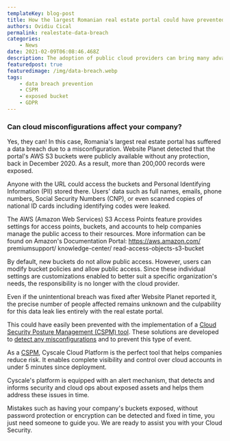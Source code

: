 ```yaml
---
templateKey: blog-post
title: How the largest Romanian real estate portal could have prevented a massive cloud data breach
authors: Ovidiu Cical
permalink: realestate-data-breach
categories:
    - News
date: 2021-02-09T06:08:46.468Z
description: The adoption of public cloud providers can bring many advantages to a business, but at the same time, cybersecurity threats can appear because of this usage.
featuredpost: true
featuredimage: /img/data-breach.webp
tags:
    - data breach prevention
    - CSPM
    - exposed bucket
    - GDPR
---
```


### Can cloud misconfigurations affect your company?

Yes, they can! In this case, Romania's largest real estate portal has suffered a data breach due to a misconfiguration. Website Planet detected that the portal's AWS S3 buckets were publicly available without any protection, back in December 2020. As a result, more than 200,000 records were exposed.

Anyone with the URL could access the buckets and Personal Identifying Information (PII) stored there. Users' data such as full names, emails, phone numbers, Social Security Numbers (CNP), or even scanned copies of national ID cards including identifying codes were leaked.

The AWS (Amazon Web Services) S3 Access Points feature provides settings for access points, buckets, and accounts to help companies manage the public access to their resources. More information can be found on Amazon's Documentation Portal:
https://aws.amazon.com/
premiumsupport/
knowledge-center/
read-access-objects-s3-bucket

By default, new buckets do not allow public access. However, users can modify bucket policies and allow public access. Since these individual settings are customizations enabled to better suit a specific organization's needs, the responsibility is no longer with the cloud provider.

Even if the unintentional breach was fixed after Website Planet reported it, the precise number of people affected remains unknown and the culpability for this data leak lies entirely with the real estate portal.

This could have easily been prevented with the implementation of a [Cloud Security Posture Management (CSPM) tool](https://cyscale.com/products/cloud-security-posture-management/). These solutions are developed to [detect any misconfigurations](https://cyscale.com/use-cases/cloud-misconfigurations/) and to prevent this type of event.

As a [CSPM](https://cyscale.com/blog/cloud-security-posture-management-cspm-guide/), Cyscale Cloud Platform is the perfect tool that helps companies reduce risk. It enables complete visibility and control over cloud accounts in under 5 minutes since deployment.

Cyscale's platform is equipped with an alert mechanism, that detects and informs security and cloud ops about exposed assets and helps them address these issues in time.

Mistakes such as having your company's buckets exposed, without password protection or encryption can be detected and fixed in time, you just need someone to guide you. We are ready to assist you with your Cloud Security.
